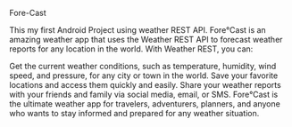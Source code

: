 Fore-Cast

This my first Android Project using weather REST API.
Fore°Cast is an amazing weather app that uses the Weather REST API to forecast weather reports for any location in the world. With Weather REST, you can:

Get the current weather conditions, such as temperature, humidity, wind speed, and pressure, for any city or town in the world. Save your favorite locations and access them quickly and easily. Share your weather reports with your friends and family via social media, email, or SMS. Fore°Cast is the ultimate weather app for travelers, adventurers, planners, and anyone who wants to stay informed and prepared for any weather situation.
